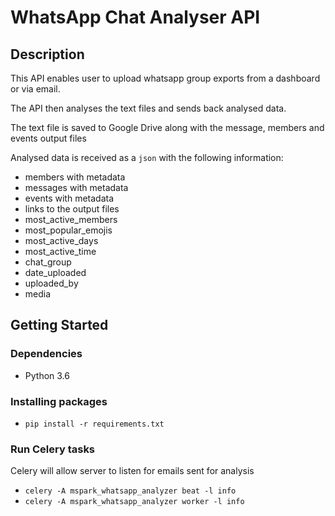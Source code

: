 # WhatsApp Chat Analyser API

## Description

This API enables user to upload whatsapp group exports from a dashboard or via email.

The API then analyses the text files and sends back analysed data. 

The text file is saved to Google Drive along with the message, members and events output files

Analysed data is received as a `json` with the following information:
- members with metadata
- messages with metadata
- events with metadata
- links to the output files
- most_active_members
- most_popular_emojis
- most_active_days
- most_active_time
- chat_group
- date_uploaded
- uploaded_by
- media


## Getting Started

### Dependencies
- Python 3.6

### Installing packages
- `pip install -r requirements.txt`

### Run Celery tasks
Celery will allow server to listen for emails sent for analysis

- `celery -A mspark_whatsapp_analyzer beat -l info`
- `celery -A mspark_whatsapp_analyzer worker -l info`

